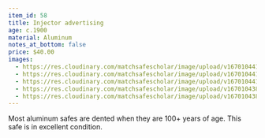 ```yaml
---
item_id: 58
title: Injector advertising
age: c.1900
material: Aluminum
notes_at_bottom: false
price: $40.00
images:
  - https://res.cloudinary.com/matchsafescholar/image/upload/v1670104418/injector4.jpg
  - https://res.cloudinary.com/matchsafescholar/image/upload/v1670104417/injector3.jpg
  - https://res.cloudinary.com/matchsafescholar/image/upload/v1670104411/injector5.jpg
  - https://res.cloudinary.com/matchsafescholar/image/upload/v1670104388/injector1.jpg
  - https://res.cloudinary.com/matchsafescholar/image/upload/v1670104387/injector2.jpg
---
```

Most aluminum safes are dented when they are 100+ years of age. This safe is in excellent condition.